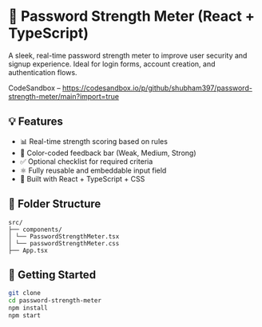 # 🔐 Password Strength Meter (React + TypeScript)

A sleek, real-time password strength meter to improve user security and signup experience. Ideal for login forms, account creation, and authentication flows.

CodeSandbox – https://codesandbox.io/p/github/shubham397/password-strength-meter/main?import=true

## 💡 Features

- 📊 Real-time strength scoring based on rules
- 🎨 Color-coded feedback bar (Weak, Medium, Strong)
- ✅ Optional checklist for required criteria
- ⚛️ Fully reusable and embeddable input field
- 🔐 Built with React + TypeScript + CSS

## 📁 Folder Structure

```
src/
├── components/
│ └── PasswordStrengthMeter.tsx
│ └── passwordStrengthMeter.css
├── App.tsx

```

## 🚀 Getting Started

```bash
git clone
cd password-strength-meter
npm install
npm start
```
